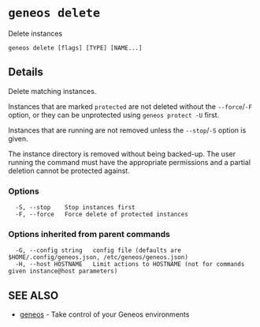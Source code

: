# `geneos delete`

Delete instances

```text
geneos delete [flags] [TYPE] [NAME...]
```

## Details

Delete matching instances.

Instances that are marked `protected` are not deleted without the
`--force`/`-F` option, or they can be unprotected using `geneos protect
-U` first.

Instances that are running are not removed unless the `--stop`/`-S`
option is given.

The instance directory is removed without being backed-up. The user
running the command must have the appropriate permissions and a partial
deletion cannot be protected against.

### Options

```text
  -S, --stop    Stop instances first
  -F, --force   Force delete of protected instances
```

### Options inherited from parent commands

```text
  -G, --config string   config file (defaults are $HOME/.config/geneos.json, /etc/geneos/geneos.json)
  -H, --host HOSTNAME   Limit actions to HOSTNAME (not for commands given instance@host parameters)
```

## SEE ALSO

* [geneos](geneos.md)	 - Take control of your Geneos environments
